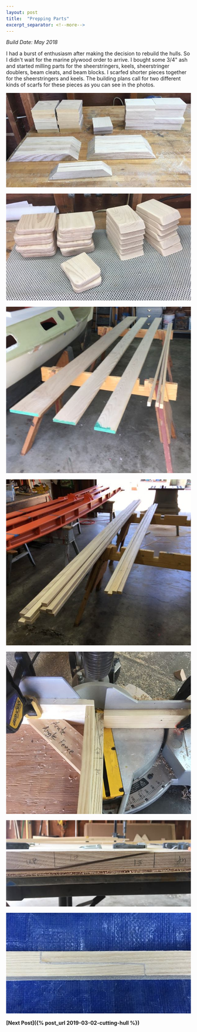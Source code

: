 ```yaml
---
layout: post
title:  "Prepping Parts"
excerpt_separator: <!--more-->
---
```


*Build Date: May 2018*

I had a burst of enthusiasm after making the decision to rebuild the hulls. So I didn't wait for the marine plywood order to arrive. I bought some 3/4" ash and started milling parts for the sheerstringers, keels, sheerstringer doublers, beam cleats, and beam blocks. I scarfed shorter pieces together for the sheerstringers and keels. The building plans call for two different kinds of scarfs for these pieces as you can see in the photos.

<!--more-->

![Blanks Cut](/assets/images/prep-blanks.jpg)

![Pieces Complete](/assets/images/prep-complete.jpg)

![Ash Stock](/assets/images/prep-raw.jpg)

![Pieces Ripped](/assets/images/prep-ripped.jpg)

![Scarf Jig](/assets/images/prep-scarf-jig.jpg)

![Scarf on Sheerstringer](/assets/images/prep-scarf.jpg)

![Step Scarf on Keel](/assets/images/prep-step-scarf.jpg)

**[Next Post]({% post_url 2019-03-02-cutting-hull %})**
